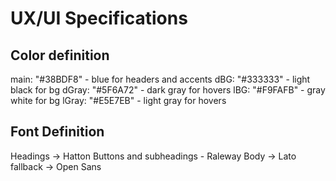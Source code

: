 # UX/UI Specifications

## Color definition

main: "#38BDF8" - blue for headers and accents
dBG: "#333333" - light black for bg
dGray: "#5F6A72" - dark gray for hovers
lBG: "#F9FAFB" - gray white for bg
lGray: "#E5E7EB" - light gray for hovers

## Font Definition

Headings -> Hatton
Buttons and subheadings - Raleway
Body -> Lato
fallback -> Open Sans
